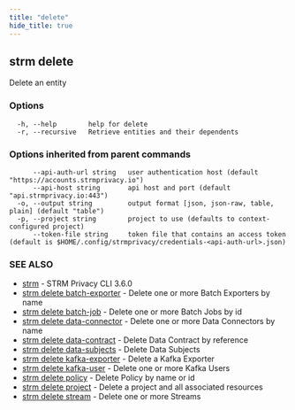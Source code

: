 ```yaml
---
title: "delete"
hide_title: true
---
```

## strm delete

Delete an entity

### Options

```
  -h, --help        help for delete
  -r, --recursive   Retrieve entities and their dependents
```

### Options inherited from parent commands

```
      --api-auth-url string   user authentication host (default "https://accounts.strmprivacy.io")
      --api-host string       api host and port (default "api.strmprivacy.io:443")
  -o, --output string         output format [json, json-raw, table, plain] (default "table")
  -p, --project string        project to use (defaults to context-configured project)
      --token-file string     token file that contains an access token (default is $HOME/.config/strmprivacy/credentials-<api-auth-url>.json)
```

### SEE ALSO

* [strm](docs/04-reference/01-cli-reference/strm/index.md)	 - STRM Privacy CLI 3.6.0
* [strm delete batch-exporter](docs/04-reference/01-cli-reference/strm/delete/batch-exporter.md)	 - Delete one or more Batch Exporters by name
* [strm delete batch-job](docs/04-reference/01-cli-reference/strm/delete/batch-job.md)	 - Delete one or more Batch Jobs by id
* [strm delete data-connector](docs/04-reference/01-cli-reference/strm/delete/data-connector.md)	 - Delete one or more Data Connectors by name
* [strm delete data-contract](docs/04-reference/01-cli-reference/strm/delete/data-contract.md)	 - Delete Data Contract by reference
* [strm delete data-subjects](docs/04-reference/01-cli-reference/strm/delete/data-subjects.md)	 - Delete Data Subjects
* [strm delete kafka-exporter](docs/04-reference/01-cli-reference/strm/delete/kafka-exporter.md)	 - Delete a Kafka Exporter
* [strm delete kafka-user](docs/04-reference/01-cli-reference/strm/delete/kafka-user.md)	 - Delete one or more Kafka Users
* [strm delete policy](docs/04-reference/01-cli-reference/strm/delete/policy.md)	 - Delete Policy by name or id
* [strm delete project](docs/04-reference/01-cli-reference/strm/delete/project.md)	 - Delete a project and all associated resources
* [strm delete stream](docs/04-reference/01-cli-reference/strm/delete/stream.md)	 - Delete one or more Streams

